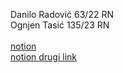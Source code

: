 Danilo Radović 63/22 RN<br />
Ognjen Tasić 135/23 RN<br />
<br />
[notion](https://www.notion.so/whimsical-molecule-777/ClassyCrafT-87fb94dc2172478c8d11da0b7f76728f?pvs=4)<br />
[notion drugi link](https://whimsical-molecule-777.notion.site/ClassyCrafT-87fb94dc2172478c8d11da0b7f76728f)<br />
<br />

